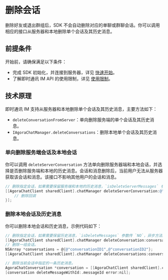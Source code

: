 # 删除会话

<Toc />

删除好友或退出群组后，SDK 不会自动删除对应的单聊或群聊会话。你可以调用相应的接口从服务器和本地删除单个会话及其历史消息。

## 前提条件

开始前，请确保满足以下条件：

- 完成 SDK 初始化，并连接到服务器，详见 [快速开始](quickstart.html)。
- 了解即时通讯 IM API 的使用限制，详见 [使用限制](limitation.html)。

## 技术原理

即时通讯 IM 支持从服务器和本地删除单个会话及其历史消息，主要方法如下：

- `deleteConversationFromServer`：单向删除服务端的单个会话及其历史消息。
- `IAgoraChatManager.deleteConversations`：删除本地单个会话及其历史消息。

### 单向删除服务端会话及本地会话

你可以调用 `deleteServerConversation` 方法单向删除服务器端和本地会话，并选择是否删除服务端和本地的历史消息。会话和消息删除后，当前用户无法从服务器获取该会话和消息。该接口不影响其他用户的会话和消息。

```objectivec
// 删除指定会话，如果需要保留服务端和本地的历史消息，`isDeleteServerMessages` 参数传 `NO`，异步方法。
[[AgoraChatClient sharedClient].chatManager deleteServerConversation:@"conversationId1" conversationType:AgoraChatConversationTypeChat isDeleteServerMessages:YES completion:^(NSString *aConversationId, AgoraChatError *aError) {
    // 删除回调
}];
```

### 删除本地会话及历史消息

你可以删除本地会话和历史消息，示例代码如下：

```objectivec
// 删除指定会话，如果需要保留历史消息，`isDeleteMessages` 参数传 `NO`，异步方法。
[[AgoraChatClient sharedClient].chatManager deleteConversation:conversationId isDeleteMessages:YES completion:nil];
// 删除一组会话。
NSArray *conversations = @{@"conversationID1",@"conversationID2"};
[[AgoraChatClient sharedClient].chatManager deleteConversations:conversations isDeleteMessages:YES completion:nil];
```

```objectivec
// 删除当前会话中指定的一条历史消息。
AgoraChatConversation *conversation = [[AgoraChatClient sharedClient].chatManager getConversation:conversationId type:type createIfNotExist:YES];
[conversation deleteMessageWithId:.messageId error:nil];
```



